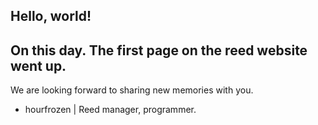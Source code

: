 ## Hello, world!
On this day. The first page on the reed website went up.
---------------------
We are looking forward to sharing new memories with you.
- hourfrozen | Reed manager, programmer.
